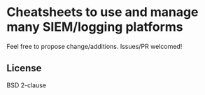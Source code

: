 # Cheatsheets to use and manage many SIEM/logging platforms

Feel free to propose change/additions.
Issues/PR welcomed!

## License

BSD 2-clause
